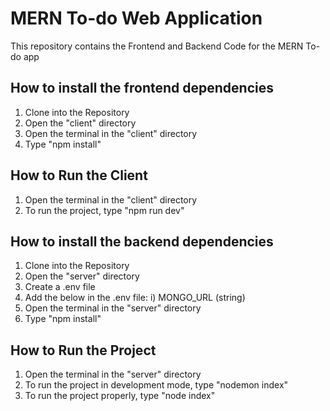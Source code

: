 # MERN To-do Web Application

This repository contains the Frontend and Backend Code for the MERN To-do app

## How to install the frontend dependencies

1) Clone into the Repository
2) Open the "client" directory
3) Open the terminal in the "client" directory
4) Type "npm install"

## How to Run the Client

1) Open the terminal in the "client" directory
2) To run the project, type "npm run dev"


## How to install the backend dependencies

1) Clone into the Repository
2) Open the "server" directory
3) Create a .env file
4) Add the below in the .env file:
    i) MONGO_URL (string)
5) Open the terminal in the "server" directory
6) Type "npm install"

## How to Run the Project

1) Open the terminal in the "server" directory
2) To run the project in development mode, type "nodemon index"
3) To run the project properly, type "node index"
